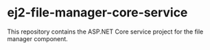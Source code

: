 # ej2-file-manager-core-service
This repository contains the ASP.NET Core service project for the file manager component.
